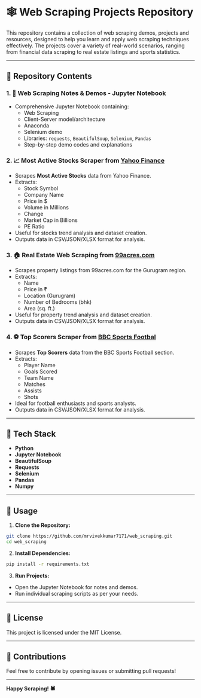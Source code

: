 # 🕸️ Web Scraping Projects Repository

This repository contains a collection of web scraping demos, projects and resources, designed to help you learn and apply web scraping techniques effectively. The projects cover a variety of real-world scenarios, ranging from financial data scraping to real estate listings and sports statistics.

---

## 📂 Repository Contents

### 1. 📓 Web Scraping Notes & Demos  - Jupyter Notebook
- Comprehensive Jupyter Notebook containing:
  - Web Scraping
  - Client-Server model/architecture
  - Anaconda
  - Selenium demo
  - Libraries: `requests`, `BeautifulSoup`, `Selenium`, `Pandas`
  - Step-by-step demo codes and explanations

### 2. 📈 Most Active Stocks Scraper from **[Yahoo Finance](https://finance.yahoo.com/)**
- Scrapes **Most Active Stocks** data from Yahoo Finance.
- Extracts:
  - Stock Symbol
  - Company Name
  - Price in $
  - Volume in Millions
  - Change
  - Market Cap in Billions
  - PE Ratio
- Useful for stocks trend analysis and dataset creation.
- Outputs data in CSV/JSON/XLSX format for analysis.

### 3. 🏠 Real Estate Web Scraping from  **[99acres.com](https://www.99acres.com/)**
- Scrapes property listings from 99acres.com for the Gurugram region.
- Extracts:
  - Name
  - Price in ₹
  - Location (Gurugram)
  - Number of Bedrooms (bhk)
  - Area (sq. ft.)
- Useful for property trend analysis and dataset creation.
- Outputs data in CSV/JSON/XLSX format for analysis.

### 4. ⚽ Top Scorers Scraper from **[BBC Sports Footbal](https://www.bbc.com/sport/football/premier-league/top-scorers)**
- Scrapes **Top Scorers** data from the BBC Sports Football section.
- Extracts:
  - Player Name
  - Goals Scored
  - Team Name
  - Matches
  - Assists
  - Shots
- Ideal for football enthusiasts and sports analysts.
- Outputs data in CSV/JSON/XLSX format for analysis.

---

## 🚀 Tech Stack
- **Python**
- **Jupyter Notebook**
- **BeautifulSoup**
- **Requests**
- **Selenium**
- **Pandas**
- **Numpy**

---

## 📌 Usage

1. **Clone the Repository:**
```bash
git clone https://github.com/mrvivekkumar7171/web_scraping.git
cd web_scraping
```

2. **Install Dependencies:**
```bash
pip install -r requirements.txt
```

3. **Run Projects:**
- Open the Jupyter Notebook for notes and demos.
- Run individual scraping scripts as per your needs.

---

## 📄 License
This project is licensed under the MIT License.

---

## 🙌 Contributions
Feel free to contribute by opening issues or submitting pull requests!

---

**Happy Scraping! 🕷️**
